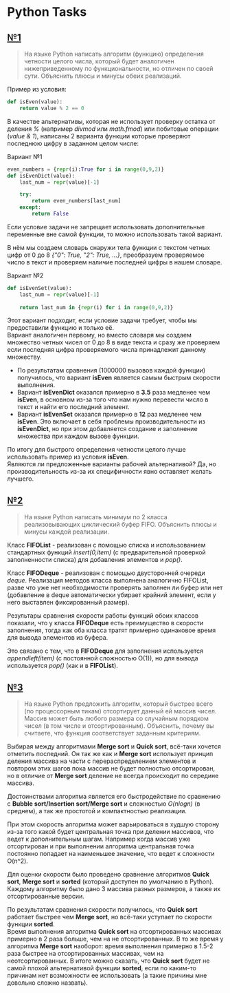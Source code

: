 # Python Tasks

## [№1](https://github.com/Necrossin/PythonTest/tree/main/Task1)
> На языке Python написать алгоритм (функцию) определения четности целого числа, который будет аналогичен нижеприведенному по функциональности, но отличен по своей сути. Объяснить плюсы и минусы обеих реализаций.

Пример из условия:
```Python
def isEven(value):
    return value % 2 == 0
```

В качестве альтернативы, которая не использует проверку остатка от деления *%* (например *divmod* или *math.fmod*) или побитовые операции (*value & 1*), написаны 2 варианта функции которые проверяют последнюю цифру в заданном целом числе:

Вариант №1
```Python
even_numbers = {repr(i):True for i in range(0,9,2)}
def isEvenDict(value):
    last_num = repr(value)[-1]

    try:
        return even_numbers[last_num]
    except:
        return False
```
Если условие задачи не запрещает использовать дополнительные переменные вне самой функции, то можно использовать такой вариант.

В нём мы создаем словарь снаружи тела функции с текстом четных цифр от 0 до 8 *{"0": True, "2": True, ...}*, преобразуем проверяемое число в текст и проверяем наличие последней цифры в нашем словаре. 

Вариант №2
```Python
def isEvenSet(value):
    last_num = repr(value)[-1]
    
    return last_num in {repr(i) for i in range(0,9,2)}
```
Этот вариант подходит, если условие задачи требует, чтобы мы предоставили функцию и только её.<br/>Вариант аналогичен первому, но вместо словаря мы создаем множество четных чисел от 0 до 8 в виде текста и сразу же проверяем если последняя цифра проверяемого числа принадлежит данному множеству.

- По результатам сравнения (1000000 вызовов каждой функции) получилось, что вариант **isEven** является самым быстрым скорости выполнения.
- Вариант **isEvenDict** оказался примерно в **3.5** раза медленее чем **isEven**, в основном из-за того что нам нужно перевести число в текст и найти его последний элемент.
- Вариант **isEvenSet** оказался примерно в **12** раз медленее чем **isEven**. Это включает в себя проблемы производительности из **isEvenDict**, но при этом добавляется создание и заполнение множества при каждом вызове функции.

По итогу для быстрого определения четности целого лучше использовать пример из условия **isEven**.<br/>Являются ли предложенные варианты рабочей альтернативой? Да, но производительность из-за их специфичности явно оставляет желать лучшего.

## [№2](https://github.com/Necrossin/PythonTest/tree/main/Task2)
> На языке Python написать минимум по 2 класса реализовывающих циклический буфер FIFO. Объяснить плюсы и минусы каждой реализации.

Класс **FIFOList** - реализован с помощью списка и использованием стандартных функций *insert(0,item)* (с предварительной проверкой заполненности списка) для добавления элементов и *pop()*.

Класс **FIFODeque** - реализован с помощью двусторонней очереди *deque*. Реализация методов класса выполнена аналогично FIFOList, разве что уже нет необходимости проверять заполнен ли буфер или нет (добавление в deque автоматически убирает крайний элемент, если у него выставлен фиксированный размер).

Результары сравнения скорости работы функций обоих классов показали, что у класса **FIFODeque** есть преимущество в скорости заполнения, тогда как оба класса тратят примерно одинаковое время для вывода элементов из буфера.

Это связано с тем, что в **FIFODeque** для заполнения используется *appendleft(item)* (с постоянной сложностью O(1)), но для вывода используется *pop()* (как и в **FIFOList**).

## [№3](https://github.com/Necrossin/PythonTest/tree/main/Task3)
> На языке Python предложить алгоритм, который быстрее всего (по процессорным тикам) отсортирует данный ей массив чисел. Массив может быть любого размера со случайным порядком чисел (в том числе и отсортированным). Объяснить, почему вы считаете, что функция соответствует заданным критериям.

Выбирая между алгоритмами **Merge sort** и **Quick sort**, всё-таки хочется отметить последний. Он так же как и **Merge sort** использует принцип деления массива на части с перераспределением элементов и повтором этих шагов пока массив не будет полностью отсортирован, но в отличие от **Merge sort** деление не всегда происходит по середине массива.

Достоинствами алгоритма является его быстродействие по сравнению с **Bubble sort/Insertion sort/Merge sort** и сложностью *O(nlogn)* (в среднем), а так же простотой и компактностью реализации.

При этом скорость алгоритма может варьироваться в худшую сторону из-за того какой будет центральная точка при делении массивов, что ведет к дополнительным шагам. Например когда массив уже отсортирован и при выполнении алгоритма центральная точка постоянно попадает на наименьшее значение, что ведет к сложности O(n^2).

Для оценки скорости было проведено сравнение алгоритмов **Quick sort**, **Merge sort** и **sorted** (который доступен по умолчанию в Python).
<br/>Каждому алгоритму было дано 3 массива разных размеров, а также их отсортированные версии.

По результатам сравнения скорости получилось, что **Quick sort** работает быстрее чем **Merge sort**, но всё-таки уступает по скорости функции **sorted**.<br/>Время выполнения алгоритма **Quick sort** на отсортированных массивах примерно в 2 раза больше, чем на не отсортированных. В то же время у алгоритма **Merge sort** наоборот: время выполнения примерно в 1.5-2 раза быстрее на отсортированных массивах, чем на неотсортированных. В итоге можно сказать, что **Quick sort** будет не самой плохой альтернативой функции **sorted**, если по каким-то причинам нет возможности ее использовать (а такие причины мне довольно сложно назвать).



